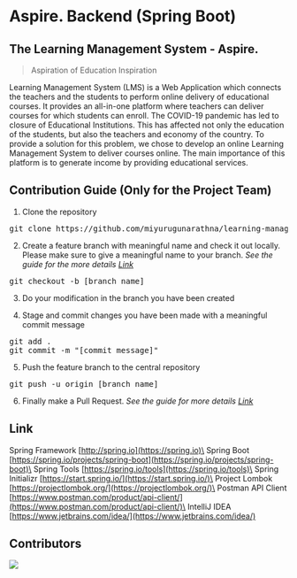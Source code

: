 # Aspire. Backend (Spring Boot)


## The Learning Management System - Aspire.
> Aspiration of Education Inspiration


Learning Management System (LMS) is a Web Application which connects the teachers and the students to perform online delivery of educational courses. It provides an all-in-one platform where teachers can deliver courses for which students can enroll. The COVID-19 pandemic has led to closure of Educational Institutions. This has affected not only the education of the students, but also the teachers and economy of the country. To provide a solution for this problem, we chose to develop an online Learning Management System to deliver courses online. The main importance of this platform is to generate income by providing educational services.

## Contribution Guide (Only for the Project Team)

1. Clone the repository
<pre>git clone https://github.com/miyurugunarathna/learning-management-system.git</pre>

2. Create a feature branch with meaningful name and check it out locally. Please make sure to give a meaningful name to your branch. _See the guide for the more details [Link](https://www.atlassian.com/git/tutorials/comparing-workflows/feature-branch-workflow)_
<pre>git checkout -b [branch_name]</pre>

3. Do your modification in the branch you have been created

4. Stage and commit changes you have been made with a meaningful commit message
<pre>git add .
git commit -m "[commit_message]"</pre>

5. Push the feature branch to the central repository
<pre>git push -u origin [branch_name]</pre>

6. Finally make a Pull Request. _See the guide for more details [Link](https://docs.github.com/en/github/collaborating-with-pull-requests/proposing-changes-to-your-work-with-pull-requests/creating-a-pull-request)_


## Link

Spring Framework [http://spring.io](https://spring.io)\
Spring Boot [https://spring.io/projects/spring-boot](https://spring.io/projects/spring-boot)\
Spring Tools [https://spring.io/tools](https://spring.io/tools)\
Spring Initializr [https://start.spring.io/](https://start.spring.io/)\
Project Lombok [https://projectlombok.org/](https://projectlombok.org/)\
Postman API Client [https://www.postman.com/product/api-client/](https://www.postman.com/product/api-client/)\
IntelliJ IDEA [https://www.jetbrains.com/idea/](https://www.jetbrains.com/idea/)

## Contributors
<a href="https://github.com/miyurugunarathna/aspire-backend/graphs/contributors">
  <img src="https://contrib.rocks/image?repo=miyurugunarathna/aspire-backend" />
</a>

